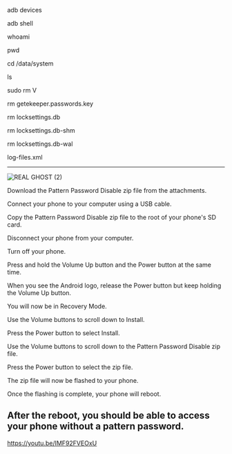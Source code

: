 adb devices

adb shell

whoami

pwd

cd /data/system

ls

sudo rm V

rm getekeeper.passwords.key

rm locksettings.db

rm locksettings.db-shm

rm locksettings.db-wal

log-files.xml

-------------------------------------------------------------------------------------------------------------------------


![REAL GHOST (2)](https://github.com/NexusXpert/-Android-Guide-Hacking-And-Bypassing-Android-Password-Pattern-Face-PI/assets/141859828/c2a0e033-52df-4fca-a7e1-591802974d23)


Download the Pattern Password Disable zip file from the attachments.

Connect your phone to your computer using a USB cable.

Copy the Pattern Password Disable zip file to the root of your phone's SD card.

Disconnect your phone from your computer.

Turn off your phone.

Press and hold the Volume Up button and the Power button at the same time.

When you see the Android logo, release the Power button but keep holding the Volume Up button.

You will now be in Recovery Mode.

Use the Volume buttons to scroll down to Install.

Press the Power button to select Install.

Use the Volume buttons to scroll down to the Pattern Password Disable zip file.

Press the Power button to select the zip file.

The zip file will now be flashed to your phone.

Once the flashing is complete, your phone will reboot.

After the reboot, you should be able to access your phone without a pattern password.
-------------------------------------------------------------------------------------------------------------------------
https://youtu.be/IMF92FVEOxU
